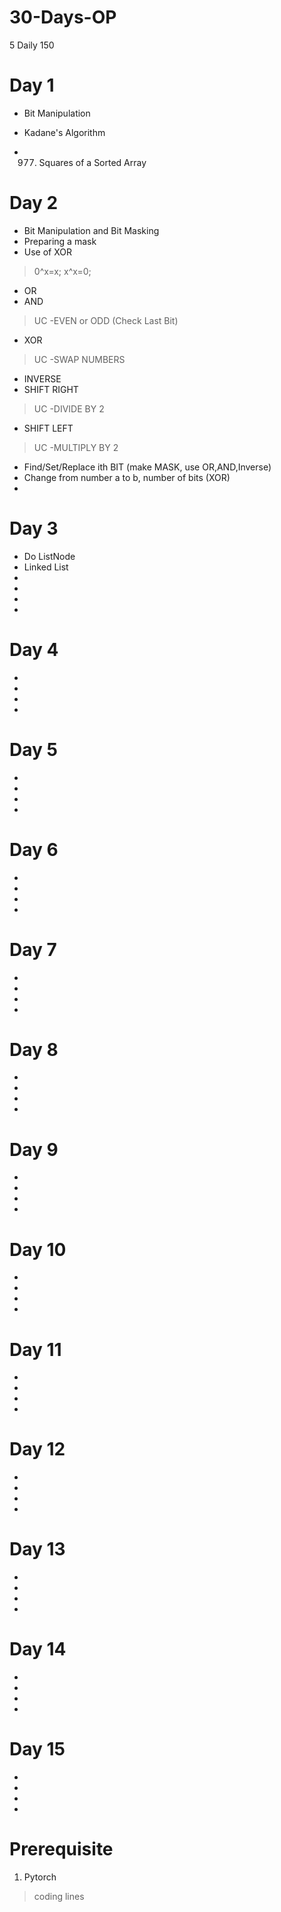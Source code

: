 # 30-Days-OP
5 Daily 150

# Day 1

- Bit Manipulation

- Kadane's Algorithm

- 977. Squares of a Sorted Array

# Day 2
- Bit Manipulation and Bit Masking
- Preparing a mask
- Use of XOR
> 0^x=x; x^x=0;
- OR 
- AND 
> UC -EVEN or ODD (Check Last Bit)
- XOR 
> UC -SWAP NUMBERS
- INVERSE 
- SHIFT RIGHT 
> UC -DIVIDE BY 2
- SHIFT LEFT
> UC -MULTIPLY BY 2
- Find/Set/Replace ith BIT (make MASK, use OR,AND,Inverse)
- Change from number a to b, number of bits (XOR)
-

# Day 3
- Do ListNode
- Linked List
- 
- 
- 
- 
# Day 4
- 
- 
- 
- 
# Day 5
- 
- 
- 
- 
# Day 6
- 
- 
- 
- 
# Day 7
- 
- 
- 
- 
# Day 8
- 
- 
- 
- 
# Day 9
- 
- 
- 
- 
# Day 10
- 
- 
- 
- 
# Day 11
- 
- 
- 
- 
# Day 12
- 
- 
- 
- 
# Day 13
- 
- 
- 
- 
# Day 14
- 
- 
- 
- 
# Day 15
- 
- 
- 
- 

# Prerequisite 

1. Pytorch 

> coding lines


